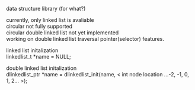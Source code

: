 data structure library (for what?)


currently, only linked list is avaliable  
  circular not fully supported  
  circular double linked list not yet implemented  
  working on double linked list traversal pointer(selector) features. 

linked list initalization  
  linkedlist_t *name  = NULL;
  

double linked list initalization  
  dlinkedlist_ptr *name = dlinkedlist_init(name, < int node location ...-2, -1, 0, 1, 2... >);
